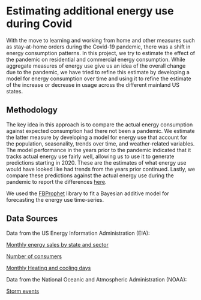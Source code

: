 # Estimating additional energy use during Covid

With the move to learning and working from home and other measures such as stay-at-home orders during the Covid-19 pandemic, there was a shift in energy consumption patterns. In this project, we try to estimate the effect of the pandemic on residential and commercial energy consumption. While aggregate measures of energy use give us an idea of the overall change due to the pandemic, we have tried to refine this estimate by developing a model for energy consumption over time and using it to refine the estimate of the increase or decrease in usage across the different mainland US states. 

## Methodology

The key idea in this approach is to compare the actual energy consumption against expected consumption had there not been a pandemic. We estimate the latter measure by developing a model for energy use that account for the population, seasonality, trends over time, and weather-related variables. The model performance in the years prior to the pandemic indicated that it tracks actual energy use fairly well, allowing us to use it to generate predictions starting in 2020. These are the estimates of what energy use would have looked like had trends from the years prior continued. Lastly, we compare these predictions against the actual energy use during the pandemic to report the differences [here](data/energy_data_with_predictions_v2.csv). 

We used the [FBProphet](https://facebook.github.io/prophet/) library to fit a Bayesian additive model for forecasting the energy use time-series.

## Data Sources

Data from the US Energy Information Administration (EIA):

[Monthly energy sales by state and sector](https://www.eia.gov/opendata/qb.php?category=38)

[Number of consumers](https://www.eia.gov/opendata/qb.php?category=1718389)

[Monthly Heating and cooling days](https://www.eia.gov/opendata/qb.php?category=829723)

Data from the National Oceanic and Atmospheric Administration (NOAA):

[Storm events](https://www1.ncdc.noaa.gov/pub/data/swdi/stormevents/csvfiles/)
